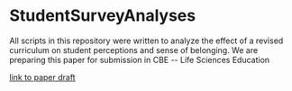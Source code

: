 # StudentSurveyAnalyses
All scripts in this repository were written to analyze the effect of a revised curriculum on student perceptions and sense of belonging. We are preparing this paper for submission in CBE -- Life Sciences Education

[link to paper draft](../main/Jackson_MainPaper.pdf)
